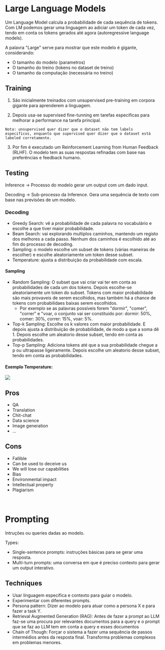 # Large Language Models

Um Language Model calcula a probabilidade de cada sequência de tokens. Com LM podemos gerar uma linguagem ao adiciar um token de cada vez, tendo em conta os tokens gerados até agora (autoregressive language models).

A palavra "Large" serve para mostrar que este modelo é gigante, considerando:

- O tamanho do modelo (parametros)
- O tamanho do treino (tokens no dataset de treino)
- O tamanho da computação (necessária no treino)

## Training

1. São inicialmente treinados com unsupervised pre-training em corpora gigante para aprenderem a linguagem.

2. Depois usa-se supervised fine-tunning em tarefas especificas para melhorar a performance na tarefa principal.

`Nota: unsupervised quer dizer que o dataset não tem labels especificos, enquanto que supervised quer dizer que o dataset está labeled corretamente.`

3. Por fim é executado um Reinforcement Learning from Human Feedback (RLHF). O modelo tem as suas respostas refinadas com base nas preferências e feedback humano.

## Testing

Inference -> Processo do modelo gerar um output com um dado input.

Decoding -> Sub-processo da Inference. Gera uma sequência de texto com base nas previsões de um modelo.

### Decoding

- Greedy Search: vê a probabilidade de cada palavra no vocabulário e escolhe a que tiver maior probabilidade.
- Beam Search: vai explorando multiplos caminhos, mantendo um registo dos melhores a cada passo. Nenhum dos caminhos é escolhido até ao fim do processo de decoding.
- Sampling: o modelo escolhe um subset de tokens (várias maneiras de escolher) e escolhe aleatoriamente um token desse subset.
- Temperature: ajusta a distribuição da probabilidade com escala.

#### Sampling

- Random Sampling: O subset que vai criar vai ter em conta as probabilidades de cada um dos tokens. Depois escolhe-se aleatoriamente um token do subset. Tokens com maior probabilidade são mais provaveis de serem escolhidos, mas também há a chance de tokens com probabilidaes baixas serem escolhidos.
  - Por exemplo se as palavras possíveis forem "dormir", "comer", "correr" e "voar, o conjunto vai ser constituido por: dormir: 50%, comer: 30%, correr: 15%, voar: 5%.
- Top-k Sampling: Escolhe os k valores com maior probabilidade. E depois ajusta a distribuição de probabilidade, de modo a que a soma dê 1. Depois escolhe um aleatorio desse subset, tendo em conta as probabilidades.
- Top-p Sampling: Adiciona tokens até que a sua probabilidade chegue a p ou ultrapasse ligeiramente. Depois escolhe um aleatorio desse subset, tendo em conta as probabilidades.

#### Exemplo Temperature:

<img src="Imagens/Aula12 Temperature.png">

<br>

## Pros

- QA
- Translation
- Chit-chat
- Data science
- Image generation
- ...

## Cons

- Fallible
- Can be used to deceive us
- We will lose our capabilities
- Bias
- Environmental impact
- Intellectual property
- Plagiarism

<br>

# Prompting

Intruções ou queries dadas ao modelo.

Types:

- Single-sentence prompts: instruções básicas para se gerar uma resposta.
- Multi-turn prompts: uma conversa em que é preciso contexto para gerar um output interativo.

## Techniques

- Usar linguagem especifica e contexto para guiar o modelo.
- Experimentar com diferentes prompts.
- Persona pattern: Dizer ao modelo para atuar como a persona X e para fazer a task Y.
- Retrieval Augmented Generation (RAG): Antes de fazer a prompt ao LLM faz-se uma procura por relevantes documentos para a query e o prompt que se faz ao LLM tem em conta a query e esses documentos
- Chain of Though: Forçar o sistema a fazer uma sequência de passos intermédios antes da resposta final. Transforma problemas complexos em problemas menores.

